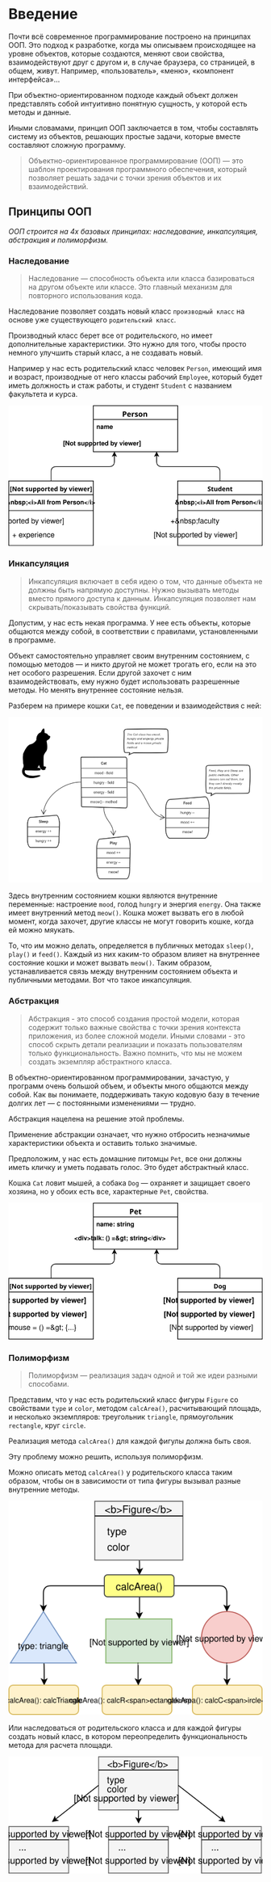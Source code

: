 # Введение

Почти всё современное программирование построено на принципах ООП. Это подход к разработке, когда мы описываем происходящее на уровне объектов, которые создаются, меняют свои свойства, взаимодействуют друг с другом и, в случае браузера, со страницей, в общем, живут. Например, «пользователь», «меню», «компонент интерфейса»… 

При объектно-ориентированном подходе каждый объект должен представлять собой интуитивно понятную сущность, у которой есть методы и данные.

Иными словамами, принцип ООП заключается в том, чтобы составлять систему из объектов, решающих простые задачи, которые вместе составляют сложную программу.

> Объектно-ориентированное программирование (ООП) — это шаблон проектирования программного обеспечения, который позволяет решать задачи с точки зрения объектов и их взаимодействий. 


## Принципы ООП

*ООП строится на 4х базовых принципах: наследование, инкапсуляция, абстракция и полиморфизм.*

### Наследование
>Наследование — способность объекта или класса базироваться на другом объекте или классе. Это главный механизм для повторного использования кода.

Наследование позволяет создать новый класс `производный класс` на основе уже существующего `родительский класс`.

Производный класс берет все от родительского, но имеет дополнительные характеристики. Это нужно для того, чтобы просто немного улучшить старый класс, а не создавать новый.

Например у нас есть родительский класс человек `Person`, имеющий имя и возраст, производные от него классы рабочий `Employee`, который будет иметь должность и стаж работы, и студент `Student` с названием факультета и курса.

![Inheritance](./1-Введение/Inheritance.svg)

### Инкапсуляция
>Инкапсуляция включает в себя идею о том, что данные объекта не должны быть напрямую доступны. Нужно вызывать методы вместо прямого доступа к данным. Инкапсуляция позволяет нам скрывать/показывать свойства функций.

Допустим, у нас есть некая программа. У нее есть объекты, которые общаются между собой, в соответствии с правилами, установленными в программе.

Объект самостоятельно управляет своим внутренним состоянием, с помощью методов — и никто другой не может трогать его, если на это нет особого разрешения. Если другой захочет с ним взаимодействовать, ему нужно будет использовать разрешенные методы. Но менять внутреннее состояние нельзя.

Разберем на примере кошки `Cat`, ее поведении и взаимодействия с ней:

![Cat](./1-Введение/Cat.png)

Здесь внутренним состоянием кошки являются внутренние переменные: настроение `mood`, голод `hungry` и энергия `energy`. Она также имеет внутренний метод `meow()`. Кошка может вызвать его в любой момент, когда захочет, другие классы не могут говорить кошке, когда ей можно мяукать.

То, что им можно делать, определяется в публичных методах `sleep()`, `play()` и `feed()`. Каждый из них каким-то образом влияет на внутреннее состояние кошки и может вызвать `meow()`. Таким образом, устанавливается связь между внутренним состоянием объекта и публичными методами.
Вот что такое инкапсуляция.

### Абстракция
>Абстракция - это способ создания простой модели, которая содержит только важные свойства с точки зрения контекста приложения, из более сложной модели. Иными словами - это способ скрыть детали реализации и показать пользователям только функциональность. Важно помнить, что мы не можем создать экземпляр абстрактного класса.

В объектно-ориентированном программировании, зачастую, у программ очень большой объем, и объекты много общаются между собой. Как вы понимаете, поддерживать такую кодовую базу в течение долгих лет — с постоянными изменениями — трудно.

Абстракция нацелена на решение этой проблемы.

Применение абстракции означает, что нужно отбросить незначимые характеристики объекта и оставить только значимые.

Предположим, у нас есть домашние питомцы `Pet`, все они должны иметь кличку и уметь подавать голос. Это будет абстрактный класс.

Кошка `Cat` ловит мышей, а собака `Dog` — охраняет и защищает своего хозяина, но у обоих есть все, характерные `Pet`, свойства.

![Abstract](./1-Введение/Abstract.svg)

### Полиморфизм
>Полиморфизм — реализация задач одной и той же идеи разными способами.  

Представим, что у нас есть родительский класс фигуры `Figure` со свойствами `type` и `color`, методом `сalcАrea()`, расчитывающий площадь, и несколько экземпляров: треугольник `triangle`, прямоугольник `rectangle`, круг `circle`.

Реализация метода `сalcАrea()` для каждой фигулы должна быть своя.

Эту проблему можно решить, используя полиморфизм.

Можно описать метод `сalcАrea()` у родительского класса таким образом, чтобы он в зависимости от типа фигуры вызывал разные внутренние методы.

![Polymorphism1](./1-Введение/Polymorphism1.svg)

Или наследоваться от родительского класса и для каждой фигуры создать новый класс, в котором переопределить функциональность метода для расчета площади.

![Polymorphism2](./1-Введение/Polymorphism2.svg)